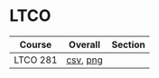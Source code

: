 # LTCO

| Course | Overall | Section |
| ------ | ------- | ------- |
| LTCO 281 | [csv](https://github.com/UCSD-Historical-Enrollment-Data/2024Winter/blob/main/overall/LTCO%20281.csv), [png](https://raw.githubusercontent.com/UCSD-Historical-Enrollment-Data/2024Winter/main/plot_overall/LTCO%20281.png) |  |
